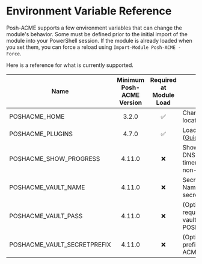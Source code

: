 # Environment Variable Reference

Posh-ACME supports a few environment variables that can change the module's behavior. Some must be defined prior to the initial import of the module into your PowerShell session. If the module is already loaded when you set them, you can force a reload using `Import-Module Posh-ACME -Force`.

Here is a reference for what is currently supported.

| Name                        | Minimum</br>Posh-ACME Version | Required at</br>Module Load | Description |
| ----                        | :---------------------------: | :-------------------------: | ----------- |
| POSHACME_HOME               | 3.2.0                         | :white_check_mark:          | Change the default config location. ([Guide](Using-an-Alternate-Config-Location.md)) |
| POSHACME_PLUGINS            | 4.7.0                         | :white_check_mark:          | Load custom plugins. ([Guide](Using-Custom-Plugins.md)) |
| POSHACME_SHOW_PROGRESS      | 4.11.0                        | :x:                         | Show progress bar during DNS propagation delay timer. Must exist as any non-null or empty value. |
| POSHACME_VAULT_NAME         | 4.11.0                        | :x:                         | SecretManagement Vault Name to store Posh-ACME secrets. ([Guide](Using-SecretManagement.md)) |
| POSHACME_VAULT_PASS         | 4.11.0                        | :x:                         | (Optional) Password required to unlock the vault specified by POSHACME_VAULT_NAME. |
| POSHACME_VAULT_SECRETPREFIX | 4.11.0                        | :x:                         | (Optional) Custom name prefix to use for Posh-ACME created secrets. |
